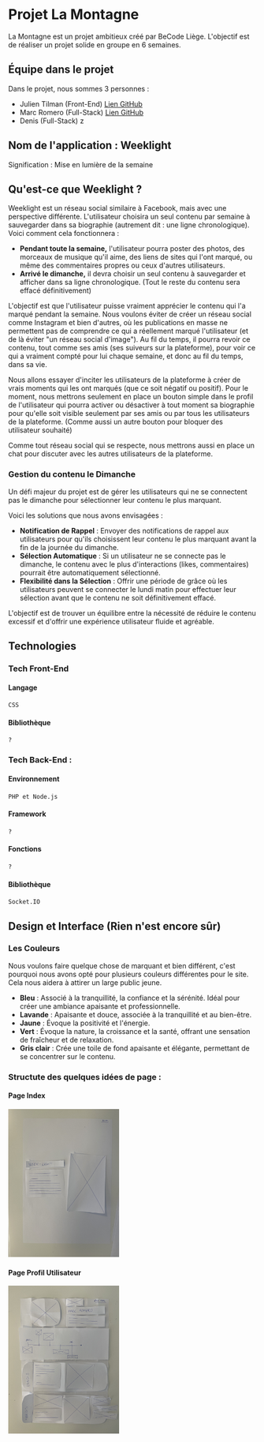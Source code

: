 # Projet La Montagne

La Montagne est un projet ambitieux créé par BeCode Liège. L'objectif est de réaliser un projet solide en groupe en 6 semaines.

## Équipe dans le projet

Dans le projet, nous sommes 3 personnes :

- Julien Tilman (Front-End) [Lien GitHub](https://github.com/JulienTilman)
- Marc Romero (Full-Stack) [Lien GitHub](https://github.com/webduckdodgers)
- Denis (Full-Stack)
  z

## Nom de l'application : Weeklight

Signification : Mise en lumière de la semaine

## Qu'est-ce que Weeklight ?

Weeklight est un réseau social similaire à Facebook, mais avec une perspective différente. L'utilisateur choisira un seul contenu par semaine à sauvegarder dans sa biographie (autrement dit : une ligne chronologique). Voici comment cela fonctionnera :

- **Pendant toute la semaine,** l'utilisateur pourra poster des photos, des morceaux de musique qu'il aime, des liens de sites qui l'ont marqué, ou même des commentaires propres ou ceux d'autres utilisateurs.
- **Arrivé le dimanche,** il devra choisir un seul contenu à sauvegarder et afficher dans sa ligne chronologique. (Tout le reste du contenu sera effacé définitivement)

L'objectif est que l'utilisateur puisse vraiment apprécier le contenu qui l'a marqué pendant la semaine. Nous voulons éviter de créer un réseau social comme Instagram et bien d'autres, où les publications en masse ne permettent pas de comprendre ce qui a réellement marqué l'utilisateur (et de là éviter "un réseau social d'image"). Au fil du temps, il pourra revoir ce contenu, tout comme ses amis (ses suiveurs sur la plateforme), pour voir ce qui a vraiment compté pour lui chaque semaine, et donc au fil du temps, dans sa vie.

Nous allons essayer d'inciter les utilisateurs de la plateforme à créer de vrais moments qui les ont marqués (que ce soit négatif ou positif). Pour le moment, nous mettrons seulement en place un bouton simple dans le profil de l'utilisateur qui pourra activer ou désactiver à tout moment sa biographie pour qu'elle soit visible seulement par ses amis ou par tous les utilisateurs de la plateforme. (Comme aussi un autre bouton pour bloquer des utilisateur souhaité)

Comme tout réseau social qui se respecte, nous mettrons aussi en place un chat pour discuter avec les autres utilisateurs de la plateforme.

### Gestion du contenu le Dimanche

Un défi majeur du projet est de gérer les utilisateurs qui ne se connectent pas le dimanche pour sélectionner leur contenu le plus marquant.

Voici les solutions que nous avons envisagées :

- **Notification de Rappel** : Envoyer des notifications de rappel aux utilisateurs pour qu'ils choisissent leur contenu le plus marquant avant la fin de la journée du dimanche.
- **Sélection Automatique** : Si un utilisateur ne se connecte pas le dimanche, le contenu avec le plus d'interactions (likes, commentaires) pourrait être automatiquement sélectionné.
- **Flexibilité dans la Sélection** : Offrir une période de grâce où les utilisateurs peuvent se connecter le lundi matin pour effectuer leur sélection avant que le contenu ne soit définitivement effacé.

L'objectif est de trouver un équilibre entre la nécessité de réduire le contenu excessif et d'offrir une expérience utilisateur fluide et agréable.

## Technologies

### Tech Front-End

#### Langage

    CSS

#### Bibliothèque

    ?

### Tech Back-End :

#### Environnement

    PHP et Node.js

#### Framework

    ?

#### Fonctions

    ?

#### Bibliothèque

    Socket.IO

## Design et Interface (Rien n'est encore sûr)

### Les Couleurs

Nous voulons faire quelque chose de marquant et bien différent, c'est pourquoi nous avons opté pour plusieurs couleurs différentes pour le site. Cela nous aidera à attirer un large public jeune.

- **Bleu** : Associé à la tranquillité, la confiance et la sérénité. Idéal pour créer une ambiance apaisante et professionnelle.
- **Lavande** : Apaisante et douce, associée à la tranquillité et au bien-être.
- **Jaune** : Évoque la positivité et l'énergie.
- **Vert** : Évoque la nature, la croissance et la santé, offrant une sensation de fraîcheur et de relaxation.
- **Gris clair** : Crée une toile de fond apaisante et élégante, permettant de se concentrer sur le contenu.

### Structute des quelques idées de page :

#### Page Index

<img src="./images/structure page index.jpeg" alt="Page Index" height="300">

#### Page Profil Utilisateur

<img src="./images/structure page profil utilisateur.jpeg" alt="Page Profil Utilisateur" height="300">

